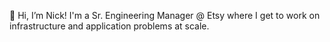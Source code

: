 👋 Hi, I’m Nick! I'm a Sr. Engineering Manager @ Etsy where I get to work on infrastructure and application problems at scale. 
<!---
nbitzer/nbitzer is a ✨ special ✨ repository because its `README.md` (this file) appears on your GitHub profile.
You can click the Preview link to take a look at your changes.
--->
